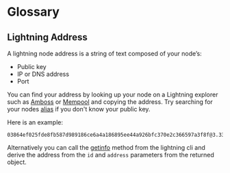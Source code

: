 # Glossary

## Lightning Address

A lightning node address is a string of text composed of your node’s:

- Public key
- IP or DNS address
- Port

You can find your address by looking up your node on a Lightning explorer such as [Amboss](https://amboss.space/node/02df5ffe895c778e10f7742a6c5b8a0cefbe9465df58b92fadeb883752c8107c8f) or [Mempool](https://mempool.space/lightning/node/02df5ffe895c778e10f7742a6c5b8a0cefbe9465df58b92fadeb883752c8107c8f) and copying the address. Try searching for your nodes [alias](https://docs.corelightning.org/docs/configuration#lightning-node-customization-options) if you don't know your public key.

Here is an example:

```
03864ef025fde8fb587d989186ce6a4a186895ee44a926bfc370e2c366597a3f8f@3.33.236.230:9735
```

Alternatively you can call the [getinfo](https://lightning.readthedocs.io/lightning-getinfo.7.html) method from the lightning cli and derive the address from the `id` and `address` parameters from the returned object.
